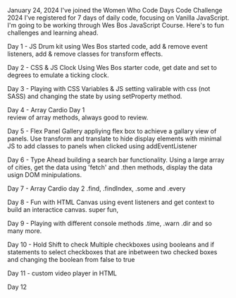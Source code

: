 January 24, 2024
I've joined the Women Who Code Days Code Challenge 2024
I've registered for 7 days of daily code, focusing on Vanilla JavaScript. I'm going to be working through Wes Bos JavaScript Course. Here's to fun challenges and learning ahead. 

Day 1 - JS Drum kit
    using Wes Bos started code, add & remove event listeners, add & remove classes for transform effects.


Day 2 - CSS & JS Clock
    Using Wes Bos starter code, get date and set to degrees to emulate a ticking clock. 
    
Day 3 - Playing with CSS Variables & JS
    setting valirable with css (not SASS) and changing the state by using setProperty method.

Day 4 - Array Cardio Day 1    
    review of array methods, always good to review. 

Day 5 - Flex Panel Gallery
    appliying flex box to achieve a gallary view of panels. Use transform and translate to hide display elements with minimal JS to add classes to panels when clicked using addEventListener

 Day 6 - Type Ahead
    building a search bar functionality. Using a large array of cities, get the data using 'fetch' and .then methods, display the data usign DOM minipulations.       


Day 7 - Array Cardio day 2
    .find, .findIndex, .some and .every

Day 8 - Fun with HTML Canvas
    using event listeners and get context to build an interactice canvas. super fun,

Day 9 - Playing with different console methods
    .time, .warn .dir and so many more. 

Day 10 - Hold Shift to check Multiple checkboxes
    using booleans and if statements to select checkboxes that are inbetween two checked boxes and changing the boolean from false to true

Day 11 - custom video player in HTML

Day 12

